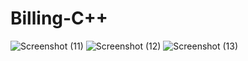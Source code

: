 # Billing-C++
![Screenshot (11)](https://user-images.githubusercontent.com/59595534/94043537-b50e2880-fdea-11ea-858f-cf71ab50a4e6.png)
![Screenshot (12)](https://user-images.githubusercontent.com/59595534/94043647-d5d67e00-fdea-11ea-9fb4-f19b2f690815.png)
![Screenshot (13)](https://user-images.githubusercontent.com/59595534/94043727-eb4ba800-fdea-11ea-8f2a-80a2d3c3b8e0.png)
